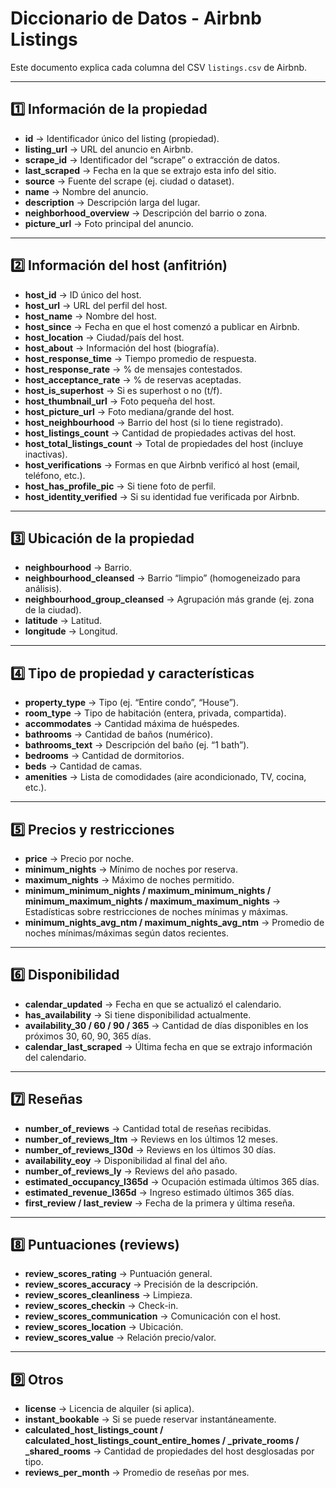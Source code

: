 # Diccionario de Datos - Airbnb Listings

Este documento explica cada columna del CSV `listings.csv` de Airbnb.

---

## 1️⃣ Información de la propiedad
- **id** → Identificador único del listing (propiedad).  
- **listing_url** → URL del anuncio en Airbnb.  
- **scrape_id** → Identificador del “scrape” o extracción de datos.  
- **last_scraped** → Fecha en la que se extrajo esta info del sitio.  
- **source** → Fuente del scrape (ej. ciudad o dataset).  
- **name** → Nombre del anuncio.  
- **description** → Descripción larga del lugar.  
- **neighborhood_overview** → Descripción del barrio o zona.  
- **picture_url** → Foto principal del anuncio.  

---

## 2️⃣ Información del host (anfitrión)
- **host_id** → ID único del host.  
- **host_url** → URL del perfil del host.  
- **host_name** → Nombre del host.  
- **host_since** → Fecha en que el host comenzó a publicar en Airbnb.  
- **host_location** → Ciudad/país del host.  
- **host_about** → Información del host (biografía).  
- **host_response_time** → Tiempo promedio de respuesta.  
- **host_response_rate** → % de mensajes contestados.  
- **host_acceptance_rate** → % de reservas aceptadas.  
- **host_is_superhost** → Si es superhost o no (t/f).  
- **host_thumbnail_url** → Foto pequeña del host.  
- **host_picture_url** → Foto mediana/grande del host.  
- **host_neighbourhood** → Barrio del host (si lo tiene registrado).  
- **host_listings_count** → Cantidad de propiedades activas del host.  
- **host_total_listings_count** → Total de propiedades del host (incluye inactivas).  
- **host_verifications** → Formas en que Airbnb verificó al host (email, teléfono, etc.).  
- **host_has_profile_pic** → Si tiene foto de perfil.  
- **host_identity_verified** → Si su identidad fue verificada por Airbnb.  

---

## 3️⃣ Ubicación de la propiedad
- **neighbourhood** → Barrio.  
- **neighbourhood_cleansed** → Barrio “limpio” (homogeneizado para análisis).  
- **neighbourhood_group_cleansed** → Agrupación más grande (ej. zona de la ciudad).  
- **latitude** → Latitud.  
- **longitude** → Longitud.  

---

## 4️⃣ Tipo de propiedad y características
- **property_type** → Tipo (ej. “Entire condo”, “House”).  
- **room_type** → Tipo de habitación (entera, privada, compartida).  
- **accommodates** → Cantidad máxima de huéspedes.  
- **bathrooms** → Cantidad de baños (numérico).  
- **bathrooms_text** → Descripción del baño (ej. “1 bath”).  
- **bedrooms** → Cantidad de dormitorios.  
- **beds** → Cantidad de camas.  
- **amenities** → Lista de comodidades (aire acondicionado, TV, cocina, etc.).  

---

## 5️⃣ Precios y restricciones
- **price** → Precio por noche.  
- **minimum_nights** → Mínimo de noches por reserva.  
- **maximum_nights** → Máximo de noches permitido.  
- **minimum_minimum_nights / maximum_minimum_nights / minimum_maximum_nights / maximum_maximum_nights** → Estadísticas sobre restricciones de noches mínimas y máximas.  
- **minimum_nights_avg_ntm / maximum_nights_avg_ntm** → Promedio de noches mínimas/máximas según datos recientes.  

---

## 6️⃣ Disponibilidad
- **calendar_updated** → Fecha en que se actualizó el calendario.  
- **has_availability** → Si tiene disponibilidad actualmente.  
- **availability_30 / 60 / 90 / 365** → Cantidad de días disponibles en los próximos 30, 60, 90, 365 días.  
- **calendar_last_scraped** → Última fecha en que se extrajo información del calendario.  

---

## 7️⃣ Reseñas
- **number_of_reviews** → Cantidad total de reseñas recibidas.  
- **number_of_reviews_ltm** → Reviews en los últimos 12 meses.  
- **number_of_reviews_l30d** → Reviews en los últimos 30 días.  
- **availability_eoy** → Disponibilidad al final del año.  
- **number_of_reviews_ly** → Reviews del año pasado.  
- **estimated_occupancy_l365d** → Ocupación estimada últimos 365 días.  
- **estimated_revenue_l365d** → Ingreso estimado últimos 365 días.  
- **first_review / last_review** → Fecha de la primera y última reseña.  

---

## 8️⃣ Puntuaciones (reviews)
- **review_scores_rating** → Puntuación general.  
- **review_scores_accuracy** → Precisión de la descripción.  
- **review_scores_cleanliness** → Limpieza.  
- **review_scores_checkin** → Check-in.  
- **review_scores_communication** → Comunicación con el host.  
- **review_scores_location** → Ubicación.  
- **review_scores_value** → Relación precio/valor.  

---

## 9️⃣ Otros
- **license** → Licencia de alquiler (si aplica).  
- **instant_bookable** → Si se puede reservar instantáneamente.  
- **calculated_host_listings_count / calculated_host_listings_count_entire_homes / _private_rooms / _shared_rooms** → Cantidad de propiedades del host desglosadas por tipo.  
- **reviews_per_month** → Promedio de reseñas por mes.  
